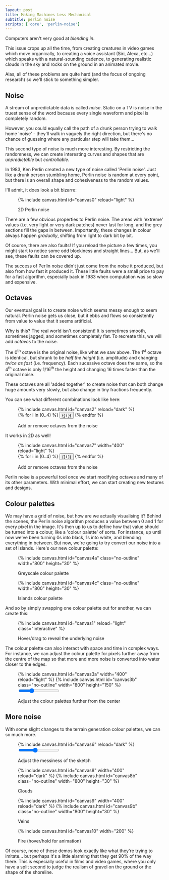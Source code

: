 ```yaml
---
layout: post
title: Making Machines Less Mechanical
subtitle: perlin noise
scripts: ['core', 'perlin-noise']
---
```

Computers aren't very good at _blending in_. 

This issue crops up all the time, from creating creatures in video games which move organically, to creating a voice assistant (Siri, Alexa, etc...) which speaks with a natural-sounding cadence, to generating realistic clouds in the sky and rocks on the ground in an animated movie.

Alas, all of these problems are quite hard (and the focus of ongoing research) so we'll stick to something simpler. 

## Noise

A stream of unpredictable data is called _noise_. Static on a TV is noise in the truest sense of the word because every single waveform and pixel is completely random.

However, you could equally call the path of a drunk person trying to walk home 'noise' - they'll walk in vaguely the right direction, but there's no chance of guessing where any particular step will take them...

This second type of noise is much more interesting. By restricting the randomness, we can create interesting curves and shapes that are _unpredictable_ but _controllable_.

In 1983, Ken Perlin created a new type of noise called 'Perlin noise'. Just like a drunk person stumbling home, Perlin noise is random at every point, but there is an overall shape and cohesiveness to the random values. 

I'll admit, it does look a bit bizarre:

<figure>
{% include canvas.html id="canvas0" reload="light" %}
<figcaption>
<p class="caption">2D Perlin noise</p>
</figcaption>
</figure>

There are a few obvious properties to Perlin noise. The areas with 'extreme' values (i.e. very light or very dark patches) never last for long, and the grey sections fill the gaps in between. Importantly, these changes in colour always happen _gradually_, shifting from light to dark bit by bit.

Of course, there are also faults! If you reload the picture a few times, you might start to notice some odd blockiness and straight lines... But, as we'll see, these faults can be covered up.

The success of Perlin noise didn't just come from the noise it produced, but also from how fast it produced it. These little faults were a small price to pay for a fast algorithm, especially back in 1983 when computation was so slow and expensive.

## Octaves

Our eventual goal is to create noise which seems messy enough to seem natural. Perlin noise gets us close, but it ebbs and flows so consistently from value to value that it seems artificial. 

Why is this? The real world isn't consistent! It is sometimes smooth, sometimes jagged, and sometimes completely flat. To recreate this, we will add _octaves_ to the noise. 

The 0<sup>th</sup> octave is the original noise, like what we saw above. The 1<sup>st</sup> octave is identical, but shrunk to be _half the height_ (i.e. amplitude) and changing _twice as fast_ (i.e. frequency). Each sucessive octave does the same, so the 4<sup>th</sup> octave is only 1/16<sup>th</sup> the height and changing 16 times faster than the original noise.

These octaves are all 'added together' to create noise that can both change huge amounts very slowly, but also change in tiny fractions frequently.

You can see what different combinations look like here:

<figure>
{% include canvas.html id="canvas2" reload="dark" %}
<div class="overlay overlay-top overlay-right">
    <div class="btn-group">
    {% for i in (0..4) %}
    <button type="button" class="btn btn-secondary btn-sm no-focus" data-toggle="button" aria-pressed="{% if i==0 or i==2 %}true{% else %}false{% endif %}" onclick="toggle_button_canvas2({{ i }})">{{ i }}</button>
    {% endfor %}
    </div>
</div>
<figcaption>
<p class="caption">Add or remove octaves from the noise</p>
</figcaption>
</figure>

It works in 2D as well!

<figure>
{% include canvas.html id="canvas7" width="400" reload="light" %}
<div class="overlay overlay-top overlay-right">
    <div class="btn-group">
    {% for i in (0..4) %}
    <button type="button" class="btn btn-light btn-sm no-focus" data-toggle="button" aria-pressed="{% if i == 0 %}true{% else %}false{% endif %}" onclick="toggle_button_canvas7({{ i }})">{{ i }}</button>
    {% endfor %}
    </div>
</div>
<figcaption>
<p class="caption">Add or remove octaves from the noise</p>
</figcaption>
</figure>

Perlin noise is a powerful tool once we start modifying octaves and many of its other parameters. With minimal effort, we can start creating new textures and designs.

## Colour palettes

We may have a grid of noise, but how are we actually visualising it? Behind the scenes, the Perlin noise algorithm produces a value between 0 and 1 for every pixel in the image. It's then up to us to define how that value should be turned into a colour, like a 'colour palette' of sorts. For instance, up until now we've been turning 0s into black, 1s into white, and blending everything in between. But now, we're going to try convert our noise into a set of islands. Here's our new colour palette:

<figure>
    {% include canvas.html id="canvas4a" class="no-outline" width="800" height="30" %}
    <figcaption><p class="caption">Greyscale colour palette</p></figcaption>
    {% include canvas.html id="canvas4c" class="no-outline" width="800" height="30" %}
    <figcaption><p class="caption">Islands colour palette</p></figcaption>
</figure>

And so by simply swapping one colour palette out for another, we can create this:

<figure>
{% include canvas.html id="canvas1" reload="light" class="interactive" %}
<figcaption><p class="caption">Hover/drag to reveal the underlying noise</p></figcaption>
</figure>

The colour palette can also interact with space and time in complex ways. For instance, we can adjust the colour palette for pixels further away from the centre of the map so that more and more noise is converted into water closer to the edges.

<figure>
    {% include canvas.html id="canvas3a" width="400" reload="light" %}
    {% include canvas.html id="canvas3b" class="no-outline" width="800" height="150" %}
<figcaption>
    <input type="range" min="0" max="1" value=".3" step="0.01" class="slider" id="canvas2-slider">
    <p class="caption">Adjust the colour palettes further from the center</p>
</figcaption>
</figure>


## More noise

With some slight changes to the terrain generation colour palettes, we can so much more.

<figure>
{% include canvas.html id="canvas6" reload="dark" %}
<figcaption>
    <input type="range" min="0" max="1" value=".4" step="0.01" class="slider" id="canvas6-slider">
    <p class="caption">Adjust the messiness of the sketch</p>
</figcaption>
</figure>

<figure>
    {% include canvas.html id="canvas8" width="400" reload="dark" %}
    {% include canvas.html id="canvas8b" class="no-outline" width="800" height="30" %}
    <figcaption><p class="caption">Clouds</p></figcaption>
</figure>

<figure>
    {% include canvas.html id="canvas9" width="400" reload="dark" %}
    {% include canvas.html id="canvas9b" class="no-outline" width="800" height="30" %}
    <figcaption><p class="caption">Veins</p></figcaption>
</figure>

<figure>
{% include canvas.html id="canvas10" width="200" %}
<figcaption><p class="caption">Fire (hover/hold for animation)</p></figcaption>
</figure>

Of course, none of these demos look exactly like what they're trying to imitate... but perhaps it's a little alarming that they get 90% of the way there. This is especially useful in films and video games, where you only have a split second to judge the realism of gravel on the ground or the shape of the shoreline.

